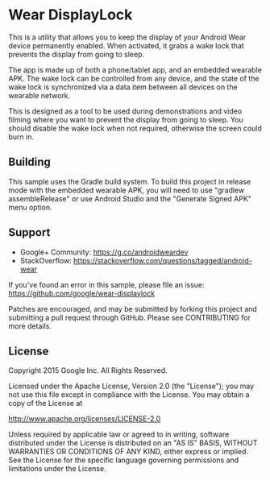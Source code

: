 Wear DisplayLock
================

This is a utility that allows you to keep the display of your Android 
Wear device permanently enabled. When activated, it grabs a wake lock 
that prevents the display from going to sleep.

The app is made up of both a phone/tablet app, and an embedded wearable 
APK. The wake lock can be controlled from any device, and the state of 
the wake lock is synchronized via a data item between all devices on the 
wearable network.

This is designed as a tool to be used during demonstrations and video 
filming where you want to prevent the display from going to sleep. You 
should disable the wake lock when not required, otherwise the screen 
could burn in.



Building
--------

This sample uses the Gradle build system. To build this project in release
mode with the embedded wearable APK, you will need to use
"gradlew assembleRelease" or use Android Studio and the "Generate Signed APK"
menu option.



Support
-------

- Google+ Community: https://g.co/androidweardev
- StackOverflow: https://stackoverflow.com/questions/tagged/android-wear

If you've found an error in this sample, please file an issue:
https://github.com/google/wear-displaylock

Patches are encouraged, and may be submitted by forking this project and
submitting a pull request through GitHub. Please see CONTRIBUTING for more
details.



License
-------

Copyright 2015 Google Inc. All Rights Reserved.

Licensed under the Apache License, Version 2.0 (the "License");
you may not use this file except in compliance with the License.
You may obtain a copy of the License at

http://www.apache.org/licenses/LICENSE-2.0

Unless required by applicable law or agreed to in writing, software
distributed under the License is distributed on an "AS IS" BASIS,
WITHOUT WARRANTIES OR CONDITIONS OF ANY KIND, either express or implied.
See the License for the specific language governing permissions and
limitations under the License.
